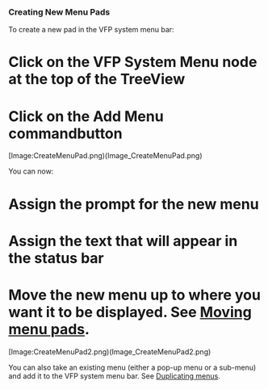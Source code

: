 ### Creating New Menu Pads

To create a new pad in the VFP system menu bar:
# Click on the **VFP System Menu** node at the top of the TreeView
# Click on the Add Menu commandbutton
[Image:CreateMenuPad.png)(Image_CreateMenuPad.png)

You can now:
# Assign the prompt for the new menu
# Assign the text that will appear in the status bar
# Move the new menu up to where you want it to be displayed.  See [Moving menu pads](Thor-Moving-Menu-Pads).

[Image:CreateMenuPad2.png)(Image_CreateMenuPad2.png)

You can also take an existing menu (either a pop-up menu or a sub-menu) and add it to the VFP system menu bar.  See [Duplicating menus](Thor-Duplicating-Menus).